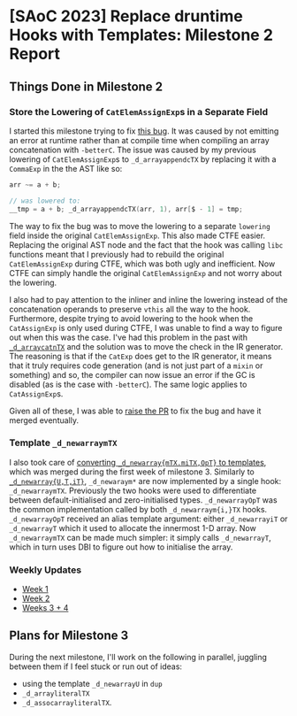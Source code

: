 # [SAoC 2023] Replace druntime Hooks with Templates: Milestone 2 Report

## Things Done in Milestone 2

### Store the Lowering of `CatElemAssignExp`s in a Separate Field

I started this milestone trying to fix [this bug](https://issues.dlang.org/show_bug.cgi?id=24159).
It was caused by not emitting an error at runtime rather than at compile time when compiling an array concatenation with `-betterC`.
The issue was caused by my previous lowering of `CatElemAssignExp`s to `_d_arrayappendcTX` by replacing it with a `CommaExp` in the the AST like so:

```d
arr ~= a + b;

// was lowered to:
__tmp = a + b; _d_arrayappendcTX(arr, 1), arr[$ - 1] = tmp;
```

The way to fix the bug was to move the lowering to a separate `lowering` field inside the original `CatElemAssignExp`.
This also made CTFE easier.
Replacing the original AST node and the fact that the hook was calling `libc` functions meant that I previously had to rebuild the original `CatElemAssignExp` during CTFE, which was both ugly and inefficient.
Now CTFE can simply handle the original `CatElemAssignExp` and not worry about the lowering.

I also had to pay attention to the inliner and inline the lowering instead of the concatenation operands to preserve `vthis` all the way to the hook.
Furthermore, despite trying to avoid lowering to the hook when the `CatAssignExp` is only used during CTFE, I was unable to find a way to figure out when this was the case.
I've had this problem in the past with [`_d_arraycatnTX`](https://github.com/dlang/dmd/pull/14550) and the solution was to move the check in the IR generator.
The reasoning is that if the `CatExp` does get to the IR generator, it means that it truly requires code generation (and is not just part of a `mixin` or something) and so, the compiler can now issue an error if the GC is disabled (as is the case with `-betterC`).
The same logic applies to `CatAssignExp`s.

Given all of these, I was able to [raise the PR](https://github.com/dlang/dmd/pull/15791) to fix the bug and have it merged eventually.

### Template `_d_newarraymTX`

I also took care of [converting `_d_newarray{mTX.miTX,OpT}` to templates](https://github.com/dlang/dmd/pull/15819), which was merged during the first week of milestone 3.
Similarly to [`_d_newarray{U,T,iT}`](https://github.com/dlang/dmd/pull/15299), `_d_newaraym*` are now implemented by a single hook: `_d_newarraymTX`.
Previously the two hooks were used to differentiate between default-initialised and zero-initialised types.
`_d_newarrayOpT` was the common implementation called by both `_d_newarraym{i,}TX` hooks.
`_d_newarrayOpT` received an alias template argument: either `_d_newarrayiT` or `_d_newarrayT` which it used to allocate the innermost 1-D array.
Now `_d_newarraymTX` can be made much simpler: it simply calls `_d_newarrayT`, which in turn uses DBI to figure out how to initialise the array.

### Weekly Updates

- [Week 1](https://forum.dlang.org/post/txzkqqliemmvjraaefef@forum.dlang.org)
- [Week 2](https://forum.dlang.org/post/rscxrjnneaujrqwqhaeb@forum.dlang.org)
- [Weeks 3 + 4](https://forum.dlang.org/post/gbpwiqfvxgwuomebdwhn@forum.dlang.org)

## Plans for Milestone 3

During the next milestone, I'll work on the following in parallel, juggling between them if I feel stuck or run out of ideas:

- using the template `_d_newarrayU` in `dup`
- `_d_arrayliteralTX`
- `_d_assocarrayliteralTX`.
